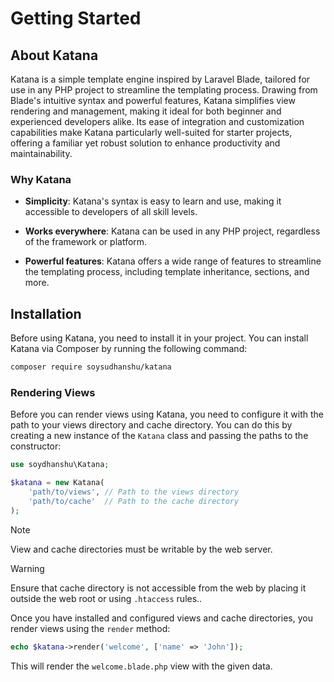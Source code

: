 # Getting Started

## About Katana

Katana is a simple template engine inspired by Laravel Blade, tailored for use in any PHP project to streamline the templating process. Drawing from Blade's intuitive syntax and powerful features, Katana simplifies view rendering and management, making it ideal for both beginner and experienced developers alike. Its ease of integration and customization capabilities make Katana particularly well-suited for starter projects, offering a familiar yet robust solution to enhance productivity and maintainability.

### Why Katana

-   **Simplicity**: Katana's syntax is easy to learn and use, making it accessible to developers of all skill levels.

-   **Works everywhere**: Katana can be used in any PHP project, regardless of the framework or platform.

-   **Powerful features**: Katana offers a wide range of features to streamline the templating process, including template inheritance, sections, and more.

## Installation

Before using Katana, you need to install it in your project. You can install Katana via Composer by running the following command:

```bash
composer require soysudhanshu/katana
```

### Rendering Views

Before you can render views using Katana, you need to configure it with the path to your views directory and cache directory. You can do this by creating a new instance of the `Katana` class and passing the paths to the constructor:

```php
use soydhanshu\Katana;

$katana = new Katana(
    'path/to/views', // Path to the views directory
    'path/to/cache'  // Path to the cache directory
);
```

> [!Note]
> View and cache directories must be writable by the web server.

> [!WARNING]
> Ensure that cache directory is not accessible from the web by placing it outside the web root or using `.htaccess` rules..

Once you have installed and configured views and cache directories, you render views using the `render` method:

```php
echo $katana->render('welcome', ['name' => 'John']);
```
This will render the `welcome.blade.php` view with the given data.
